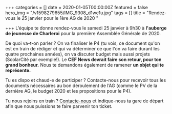 +++
categories = []
date = 2020-01-05T00:00:00Z
featured = false
hero_img = "/v1598279655/IMG_9308_d1we1u.jpg"
tags = []
title = "Rendez-vous le 25 janvier pour le 1ère AG de 2020 "

+++
L’équipe te donne rendez-vous le samedi 25 janvier à 9h30 à **l'auberge de jeunesse de Charleroi** pour la première Assemblée Générale de 2020.

De quoi va-t-on parler ? On va finaliser le P4 (tu vois, ce document qu'on est en train de rédiger et qui va déterminer ce que l'on va faire durant les quatre prochaines années), on va discuter budget mais aussi projets (ScolarCité par exemple!). Le **CEF News devrait faire son retour, pour ton grand bonheur.** Nous te demandons également de ramener **un objet qui te représente.**

Tu es dispo et chaud-e de participer ? Contacte-nous pour recevoir tous les documents nécessaires au bon déroulement de l’AG (comme le PV de la dernière AG, le budget 2020 et les propositions pour le P4).

Tu nous rejoins en train ? [Contacte-nous](/contact/) et indique-nous ta gare de départ afin que nous puissions te faire parvenir ton ticket.